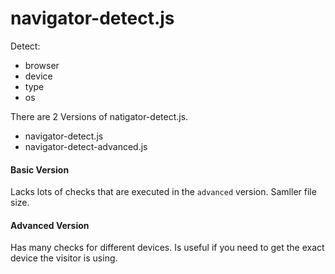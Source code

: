 navigator-detect.js
===================

Detect:

- browser
- device
- type
- os

There are 2 Versions of natigator-detect.js.

- navigator-detect.js
- navigator-detect-advanced.js

#### Basic Version

Lacks lots of checks that are executed in the `advanced` version. Samller file
size.

#### Advanced Version

Has many checks for different devices. Is useful if you need to get the exact
device the visitor is using.
